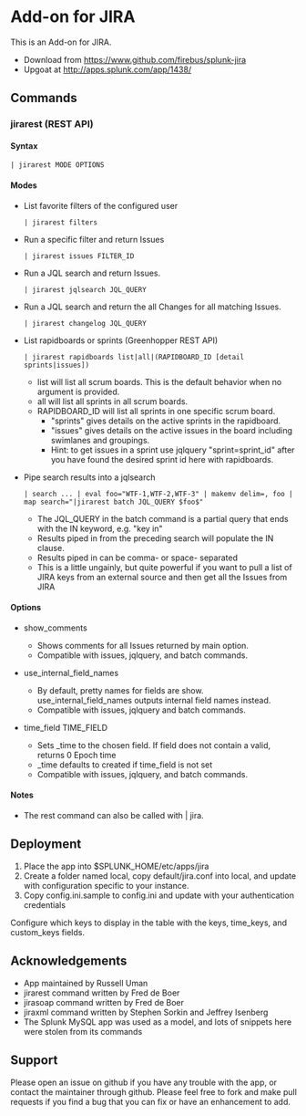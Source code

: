 Add-on for JIRA
======================

This is an Add-on for JIRA.

* Download from https://www.github.com/firebus/splunk-jira
* Upgoat at http://apps.splunk.com/app/1438/

## Commands

### jirarest (REST API)

#### Syntax

```
| jirarest MODE OPTIONS
```

#### Modes

* List favorite filters of the configured user

  ```
  | jirarest filters
  ```

* Run a specific filter and return Issues

  ```
  | jirarest issues FILTER_ID
  ```

* Run a JQL search and return Issues.

  ```
  | jirarest jqlsearch JQL_QUERY
  ```

* Run a JQL search and return the all Changes for all matching Issues.
  
  ```
  | jirarest changelog JQL_QUERY
  ```

* List rapidboards or sprints (Greenhopper REST API)

  ```
  | jirarest rapidboards list|all|(RAPIDBOARD_ID [detail sprints|issues])
  ```
  * list will list all scrum boards. This is the default behavior when no argument is provided.
  * all will list all sprints in all scrum boards.
  * RAPIDBOARD_ID will list all sprints in one specific scrum board.
    * "sprints" gives details on the active sprints in the rapidboard.
    * "issues" gives details on the active issues in the board including swimlanes and groupings.
    * Hint: to get issues in a sprint use jqlquery "sprint=sprint_id" after you have found the desired sprint id here with rapidboards.

* Pipe search results into a jqlsearch

  ```
  | search ... | eval foo="WTF-1,WTF-2,WTF-3" | makemv delim=, foo | map search="|jirarest batch JQL_QUERY $foo$"
  ```

  * The JQL_QUERY in the batch command is a partial query that ends with the IN keyword, e.g. "key in"
  * Results piped in from the preceding search will populate the IN clause.
  * Results piped in can be comma- or space- separated
  * This is a little ungainly, but quite powerful if you want to pull a list of JIRA keys from an external source and then get all the Issues from JIRA

#### Options

* show_comments 
  * Shows comments for all Issues returned by main option.
  * Compatible with issues, jqlquery, and batch commands.

* use_internal_field_names
  * By default, pretty names for fields are show. use_internal_field_names outputs internal field names instead.
  * Compatible with issues, jqlquery and batch commands.

* time_field TIME_FIELD
   * Sets _time to the chosen field. If field does not contain a valid, returns 0 Epoch time
   * _time defaults to created if time_field is not set
   * Compatible with issues, jqlquery, and batch commands.

#### Notes

* The rest command can also be called with | jira. 


## Deployment

1. Place the app into $SPLUNK_HOME/etc/apps/jira
2. Create a folder named local, copy default/jira.conf into local, and update with configuration specific to your instance.
3. Copy config.ini.sample to config.ini and update with your authentication credentials

Configure which keys to display in the table with the keys, time_keys, and custom_keys fields.


## Acknowledgements

* App maintained by Russell Uman
* jirarest command written by Fred de Boer
* jirasoap command written by Fred de Boer
* jiraxml command written by Stephen Sorkin and Jeffrey Isenberg
* The Splunk MySQL app was used as a model, and lots of snippets here were stolen from its commands

## Support

Please open an issue on github if you have any trouble with the app, or contact the maintainer through github.
Please feel free to fork and make pull requests if you find a bug that you can fix or have an enhancement to add.